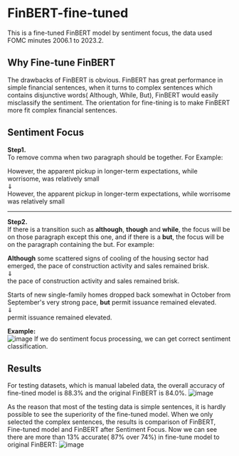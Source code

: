 # FinBERT-fine-tuned
This is a fine-tuned FinBERT model by sentiment focus, the data used FOMC minutes 2006.1 to 2023.2.

## Why Fine-tune FinBERT
The drawbacks of FinBERT is obvious. FinBERT has great performance in simple financial sentences, when it turns to complex sentences which contains disjunctive words( Although, While, But), FinBERT would easily misclassify the sentiment. The orientation for fine-tining is to make FinBERT more fit complex financial sentences.

## Sentiment Focus

**Step1.**  
To remove comma when two paragraph should be together. For Example: 
 
However, the apparent pickup in longer-term expectations, while worrisome, was relatively small  
⇓  
However, the apparent pickup in longer-term expectations, while worrisome was relatively small 

---
**Step2.**  
If there is a transition such as **although**, **though** and **while**, the focus will be on those paragraph except this one, and if there is a **but**, the focus will be on the paragraph containing the but. For example:

**Although** some scattered signs of cooling of the housing sector had emerged, the pace of construction activity and sales remained brisk.  
⇓  
the pace of construction activity and sales remained brisk.

Starts of new single-family homes dropped back somewhat in October from September's very strong pace, **but** permit issuance remained elevated.   
⇓  
permit issuance remained elevated.

**Example:**  
![image](https://github.com/Incredible88/FinBERT-fine-tuned/assets/60803217/0e0253eb-2927-4ed3-9fc9-18dfb1ddab5e)
If we do sentiment focus processing, we can get correct sentiment classification.

## Results
For testing datasets, which is manual labeled data, the overall accuracy of fine-tined model is 88.3% and the original FinBERT is 84.0%.
![image](https://github.com/Incredible88/FinBERT-fine-tuned/assets/60803217/d19af3a6-7336-4497-8895-841649b4a1d9)

  
As the reason that most of the testing data is simple sentences, it is hardly possible to see the superiority of the fine-tuned model. When we only selected the complex sentences, the results is comparison of FinBERT, Fine-tuned model and FinBERT after Sentiment Focus. Now we can see there are more than 13% accurate( 87% over 74%) in fine-tune model to original FinBERT:
![image](https://github.com/Incredible88/FinBERT-fine-tuned/assets/60803217/367809b5-95d7-4b08-b735-5783b8b17bdd)




